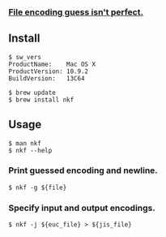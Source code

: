 ### [File encoding guess isn't perfect.](http://stackoverflow.com/questions/24582921/which-linux-command-is-trustable-about-file-encoding-guess-file-or-nkf)

## Install
```
$ sw_vers
ProductName:	Mac OS X 
ProductVersion: 10.9.2 
BuildVersion:	13C64
```

```
$ brew update
$ brew install nkf
```

## Usage
```
$ man nkf
$ nkf --help
```

### Print guessed encoding and newline.
`$ nkf -g ${file}`

### Specify input and output encodings.
```
$ nkf -j ${euc_file} > ${jis_file}
```
